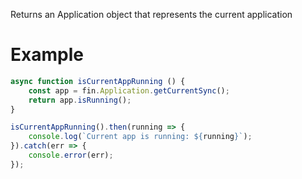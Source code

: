 Returns an Application object that represents the current application

# Example
```js
async function isCurrentAppRunning () {
    const app = fin.Application.getCurrentSync();
    return app.isRunning();
}

isCurrentAppRunning().then(running => {
    console.log(`Current app is running: ${running}`);
}).catch(err => {
    console.error(err);
});

```
